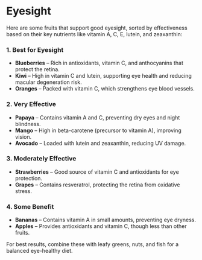 # Eyesight

Here are some fruits that support good eyesight, sorted by effectiveness based on their key nutrients like vitamin A, C, E, lutein, and zeaxanthin:

### **1. Best for Eyesight**

- **Blueberries** – Rich in antioxidants, vitamin C, and anthocyanins that protect the retina.
- **Kiwi** – High in vitamin C and lutein, supporting eye health and reducing macular degeneration risk.
- **Oranges** – Packed with vitamin C, which strengthens eye blood vessels.

### **2. Very Effective**

- **Papaya** – Contains vitamin A and C, preventing dry eyes and night blindness.
- **Mango** – High in beta-carotene (precursor to vitamin A), improving vision.
- **Avocado** – Loaded with lutein and zeaxanthin, reducing UV damage.

### **3. Moderately Effective**

- **Strawberries** – Good source of vitamin C and antioxidants for eye protection.
- **Grapes** – Contains resveratrol, protecting the retina from oxidative stress.

### **4. Some Benefit**

- **Bananas** – Contains vitamin A in small amounts, preventing eye dryness.
- **Apples** – Provides antioxidants and vitamin C, though less than other fruits.

For best results, combine these with leafy greens, nuts, and fish for a balanced eye-healthy diet.
